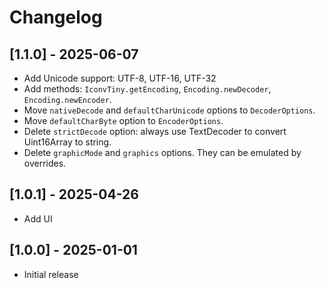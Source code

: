 # Changelog

## [1.1.0] - 2025-06-07

* Add Unicode support: UTF-8, UTF-16, UTF-32
* Add methods: `IconvTiny.getEncoding`, `Encoding.newDecoder`, `Encoding.newEncoder`.
* Move `nativeDecode` and `defaultCharUnicode` options to `DecoderOptions`.
* Move `defaultCharByte` option to `EncoderOptions`.
* Delete `strictDecode` option: always use TextDecoder to convert Uint16Array to string.
* Delete `graphicMode` and `graphics` options. They can be emulated by overrides.

## [1.0.1] - 2025-04-26

* Add UI

## [1.0.0] - 2025-01-01

* Initial release
